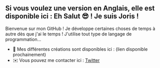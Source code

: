 Si vous voulez une version en Anglais, elle est disponible ici : 
**Eh Salut 😎 ! Je suis Joris !**
-------
Bienvenue sur mon GitHub !
Je développe certaines choses de temps à autre dès que j'ai le temps !
J'utilise tout type de langage de programmation...
- 🌱 Mes différentes créations sont disponibles ici : (lien disponible prochainement)
- ✉️ Vous pouvez me contacter ici : <a href="https://x.com/theazrod" rel="nofollow">Twitter</a>
<!---
jkoz-dev/jkoz-dev is a ✨ special ✨ repository because its `README.md` (this file) appears on your GitHub profile.
You can click the Preview link to take a look at your changes.

